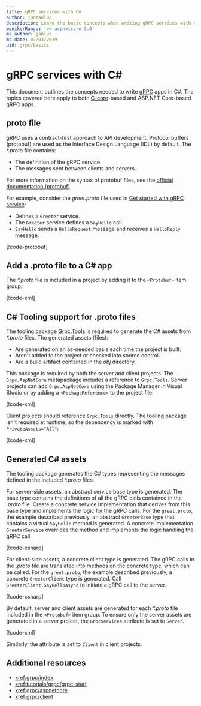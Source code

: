 ```yaml
---
title: gRPC services with C#
author: juntaoluo
description: Learn the basic concepts when writing gRPC services with C#.
monikerRange: '>= aspnetcore-3.0'
ms.author: johluo
ms.date: 07/03/2019
uid: grpc/basics
---
```

# gRPC services with C\#

This document outlines the concepts needed to write [gRPC](https://grpc.io/docs/guides/) apps in C#. The topics covered here apply to both [C-core](https://grpc.io/blog/grpc-stacks)-based and ASP.NET Core-based gRPC apps.

## proto file

gRPC uses a contract-first approach to API development. Protocol buffers (protobuf) are used as the Interface Design Language (IDL) by default. The *\*.proto* file contains:

* The definition of the gRPC service.
* The messages sent between clients and servers.

For more information on the syntax of protobuf files, see the [official documentation (protobuf)](https://developers.google.com/protocol-buffers/docs/proto3).

For example, consider the *greet.proto* file used in [Get started with gRPC service](xref:tutorials/grpc/grpc-start):

* Defines a `Greeter` service.
* The `Greeter` service defines a `SayHello` call.
* `SayHello` sends a `HelloRequest` message and receives a `HelloReply` message:

[!code-protobuf[](~/tutorials/grpc/grpc-start/sample/GrpcGreeter/Protos/greet.proto)]

## Add a .proto file to a C\# app

The *\*.proto* file is included in a project by adding it to the `<Protobuf>` item group:

[!code-xml[](~/tutorials/grpc/grpc-start/sample/GrpcGreeter/GrpcGreeter.csproj?highlight=2&range=7-9)]

## C# Tooling support for .proto files

The tooling package [Grpc.Tools](https://www.nuget.org/packages/Grpc.Tools/) is required to generate the C# assets from *\*.proto* files. The generated assets (files):

* Are generated on an as-needed basis each time the project is built.
* Aren't added to the project or checked into source control.
* Are a build artifact contained in the *obj* directory.

This package is required by both the server and client projects. The `Grpc.AspNetCore` metapackage includes a reference to `Grpc.Tools`. Server projects can add `Grpc.AspNetCore` using the Package Manager in Visual Studio or by adding a `<PackageReference>` to the project file:

[!code-xml[](~/tutorials/grpc/grpc-start/sample/GrpcGreeter/GrpcGreeter.csproj?highlight=1&range=12)]

Client projects should reference `Grpc.Tools` directly. The tooling package isn't required at runtime, so the dependency is marked with `PrivateAssets="All"`:

[!code-xml[](~/tutorials/grpc/grpc-start/sample/GrpcGreeterClient/GrpcGreeterClient.csproj?highlight=1&range=11)]

## Generated C# assets

The tooling package generates the C# types representing the messages defined in the included *\*.proto* files.

For server-side assets, an abstract service base type is generated. The base type contains the definitions of all the gRPC calls contained in the *.proto* file. Create a concrete service implementation that derives from this base type and implements the logic for the gRPC calls. For the `greet.proto`, the example described previously, an abstract `GreeterBase` type that contains a virtual `SayHello` method is generated. A concrete implementation `GreeterService` overrides the method and implements the logic handling the gRPC call.

[!code-csharp[](~/tutorials/grpc/grpc-start/sample/GrpcGreeter/Services/GreeterService.cs?name=snippet)]

For client-side assets, a concrete client type is generated. The gRPC calls in the *.proto* file are translated into methods on the concrete type, which can be called. For the `greet.proto`, the example described previously, a concrete `GreeterClient` type is generated. Call `GreeterClient.SayHelloAsync` to initiate a gRPC call to the server.

[!code-csharp[](~/tutorials/grpc/grpc-start/sample/GrpcGreeterClient/Program.cs?name=snippet)]

By default, server and client assets are generated for each *\*.proto* file included in the `<Protobuf>` item group. To ensure only the server assets are generated in a server project, the `GrpcServices` attribute is set to `Server`.

[!code-xml[](~/tutorials/grpc/grpc-start/sample/GrpcGreeter/GrpcGreeter.csproj?highlight=2&range=7-9)]

Similarly, the attribute is set to `Client` in client projects.

## Additional resources

* <xref:grpc/index>
* <xref:tutorials/grpc/grpc-start>
* <xref:grpc/aspnetcore>
* <xref:grpc/client>
